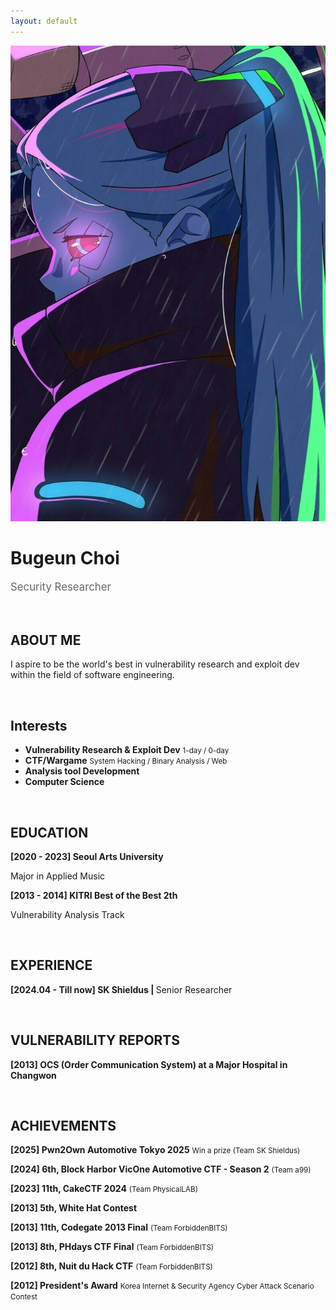 ```yaml
---
layout: default
---
```


<img class="profile-picture" src="Rebekah.jpg">
<h1><b>Bugeun Choi</b></h1>
<p style="font-size: 1.2em; color: #666;" data-ke-size="size16">
Security Researcher
</p>
&nbsp;

## ABOUT ME


<p>I aspire to be the world's best in vulnerability research and exploit dev within the field of software engineering.</p>
&nbsp;

<!--
><b>Interests<b>
* <b>Vulnerability Research & Exploit Dev</b> <small>(1-day, 0-day)</small>
* <b>CTF/Wargame</b> <small>(System Hacking, Binary Analysis, Web)</small>
* <b>Analysis tool Development</b>
* <b>Computer Science</b>

&nbsp; 
-->

## Interests
<section>
        <ul>
          <li>
            <b>Vulnerability Research & Exploit Dev</b> 
            <small>1-day / 0-day</small>
          </li>
          <li>
          <b>CTF/Wargame</b>
          <small>System Hacking / Binary Analysis / Web</small>
          </li>
          <li>
          <b>Analysis tool Development</b>
          </li>
          <li>
          <b>Computer Science</b>
          </li>
        </ul>
</section>

&nbsp;

<!--
<section>
        <ul>
          <li>
            <b>Programming</b> 
            <small>C/C++, Assembly, Web, Python</small>
          </li>
        </ul>
</section>
-->

## EDUCATION
  
<p data-ke-size="size16">
<b>[2020 - 2023] Seoul Arts University</b>
</p>
<p data-ke-size="size14">Major in Applied Music</p>     
<p data-ke-size="size16">
<b>[2013 - 2014] KITRI Best of the Best 2th</b>
</p>
<p data-ke-size="size14">Vulnerability Analysis Track</p>
&nbsp;

## EXPERIENCE
<p data-ke-size="size16"><b>[2024.04 - Till now] SK Shieldus | </b> Senior Researcher</p>
&nbsp;

## VULNERABILITY REPORTS
<p data-ke-size="size16"><b>[2013] OCS (Order Communication System) at a Major Hospital in Changwon</b></p>
&nbsp;

## ACHIEVEMENTS

<p data-ke-size="size16">
<b>[2025] Pwn2Own Automotive Tokyo 2025</b> <small> Win a prize (Team SK Shieldus) </small>
</p>
<p data-ke-size="size16">
<b>[2024] 6th, Block Harbor VicOne Automotive CTF - Season 2</b> <small> (Team a99) </small>
</p>
<p data-ke-size="size16">
<b>[2023] 11th, CakeCTF 2024</b> <small> (Team PhysicalLAB) </small>
</p>
<p data-ke-size="size16">
<b>[2013] 5th, White Hat Contest</b>
</p>
<p data-ke-size="size16">
<b>[2013] 11th, Codegate 2013 Final</b> <small>(Team ForbiddenBITS)</small>
</p>
<p data-ke-size="size16">
<b>[2013] 8th, PHdays CTF Final</b> <small>(Team ForbiddenBITS)</small>
</p>
<p data-ke-size="size16">
<b>[2012] 8th, Nuit du Hack CTF</b> <small>(Team ForbiddenBITS)</small>
</p>
<p data-ke-size="size16">
<b>[2012] President's Award</b> <small>Korea Internet &amp; Security Agency Cyber Attack Scenario Contest</small>
</p>
&nbsp;
